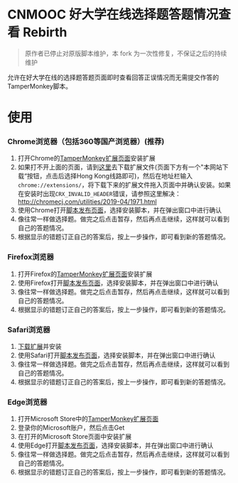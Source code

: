 # CNMOOC 好大学在线选择题答题情况查看 Rebirth

> 原作者已停止对原版脚本维护，本 fork 为一次性修复，不保证之后的持续维护

允许在好大学在线的选择题答题页面即时查看回答正误情况而无需提交作答的TamperMonkey脚本。

# 使用
### Chrome浏览器（包括360等国产浏览器）(推荐)
1. 打开Chrome的[TamperMonkey扩展页面](https://chrome.google.com/webstore/detail/tampermonkey/dhdgffkkebhmkfjojejmpbldmpobfkfo?hl=zh-CN)安装扩展
1. 如果打不开上面的页面，请到[这里](https://www.chromefor.com/tampermonkey_v4-8/)去下载扩展文件(页面下方有一个"本网站下载“按钮，点击后选择Hong Kong线路即可)，然后在地址栏输入`chrome://extensions/`，将下载下来的扩展文件拖入页面中并确认安装。如果在安装时出现`CRX_INVALID_HEADER`错误，请参照这里解决：http://chromecj.com/utilities/2019-04/1971.html
2. 使用Chrome打开[脚本发布页面](https://greasyfork.org/zh-CN/scripts/413226-cnmooc-%E5%A5%BD%E5%A4%A7%E5%AD%A6%E5%9C%A8%E7%BA%BF%E9%80%89%E6%8B%A9%E9%A2%98%E7%AD%94%E9%A2%98%E6%83%85%E5%86%B5%E6%9F%A5%E7%9C%8B-revived)，选择安装脚本，并在弹出窗口中进行确认
3. 像往常一样做选择题。做完之后点击暂存，然后再点击继续，这样就可以看到自己的答题情况。
4. 根据显示的错题订正自己的答案后，按上一步操作，即可看到新的答题情况。
### Firefox浏览器
1. 打开Firefox的[TamperMonkey扩展页面](https://addons.mozilla.org/zh-CN/firefox/addon/tampermonkey/)安装扩展
2. 使用Firefox打开[脚本发布页面](https://greasyfork.org/zh-CN/scripts/382050-%E5%A5%BD%E5%A4%A7%E5%AD%A6%E5%9C%A8%E7%BA%BF%E9%80%89%E6%8B%A9%E9%A2%98%E7%AD%94%E9%A2%98%E6%83%85%E5%86%B5%E6%9F%A5%E7%9C%8B)，选择安装脚本，并在弹出窗口中进行确认
3. 像往常一样做选择题。做完之后点击暂存，然后再点击继续，这样就可以看到自己的答题情况。
4. 根据显示的错题订正自己的答案后，按上一步操作，即可看到新的答题情况。
### Safari浏览器
1. [下载扩展](https://github.com/fourstring/cnmooc_select/blob/master/tampermonkey.safariextz?raw=true)并安装
2. 使用Safari打开[脚本发布页面](https://greasyfork.org/zh-CN/scripts/382050-%E5%A5%BD%E5%A4%A7%E5%AD%A6%E5%9C%A8%E7%BA%BF%E9%80%89%E6%8B%A9%E9%A2%98%E7%AD%94%E9%A2%98%E6%83%85%E5%86%B5%E6%9F%A5%E7%9C%8B)，选择安装脚本，并在弹出窗口中进行确认
3. 像往常一样做选择题。做完之后点击暂存，然后再点击继续，这样就可以看到自己的答题情况。
4. 根据显示的错题订正自己的答案后，按上一步操作，即可看到新的答题情况。
### Edge浏览器
1. 打开Microsoft Store中的[TamperMonkey扩展页面](https://www.microsoft.com/en-us/p/tampermonkey/9nblggh5162s?activetab=pivot:overviewtab)
2. 登录你的Microsoft账户，然后点击Get
3. 在打开的Microsoft Store页面中安装扩展
4. 使用Edge打开[脚本发布页面](https://greasyfork.org/zh-CN/scripts/382050-%E5%A5%BD%E5%A4%A7%E5%AD%A6%E5%9C%A8%E7%BA%BF%E9%80%89%E6%8B%A9%E9%A2%98%E7%AD%94%E9%A2%98%E6%83%85%E5%86%B5%E6%9F%A5%E7%9C%8B)，选择安装脚本，并在弹出窗口中进行确认
5. 像往常一样做选择题。做完之后点击暂存，然后再点击继续，这样就可以看到自己的答题情况。
6. 根据显示的错题订正自己的答案后，按上一步操作，即可看到新的答题情况。
